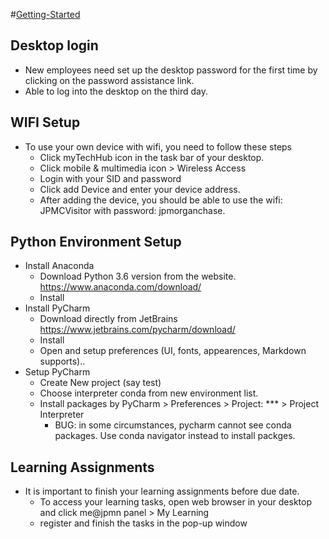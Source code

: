 #[Getting-Started](https://roarfrontend-dev.azurewebsites.net/)

## Desktop login
  * New employees need set up the desktop password for the first time by clicking on the password assistance link.
  * Able to log into the desktop on the third day.
## WIFI Setup
  * To use your own device with wifi, you need to follow these steps
    * Click myTechHub icon in the task bar of your desktop.
    * Click mobile & multimedia icon > Wireless Access
    * Login with your SID and password
    * Click add Device and enter your device address.
    * After adding the device, you should be able to use the wifi: JPMCVisitor with password: jpmorganchase.
## Python Environment Setup
  * Install Anaconda
    * Download Python 3.6 version from the website.
      https://www.anaconda.com/download/
    * Install
  * Install PyCharm
    * Download directly from JetBrains
      https://www.jetbrains.com/pycharm/download/
    * Install
    * Open and setup preferences (UI, fonts, appearences, Markdown supports)..
  * Setup PyCharm
    * Create New project (say test)
    * Choose interpreter conda from new environment list.
    * Install packages by PyCharm > Preferences > Project: *** > Project Interpreter
      * BUG: in some circumstances, pycharm cannot see conda packages. Use conda navigator instead to install packges.
    
## Learning Assignments
  * It is important to finish your learning assignments before due date.
    * To access your learning tasks, open web browser in your desktop and click me@jpmn panel > My Learning
    * register and finish the tasks in the pop-up window
